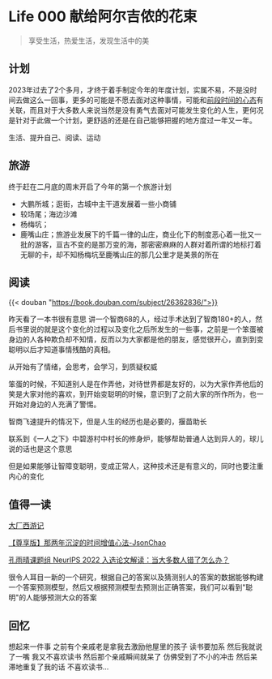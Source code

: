 # Life 000 献给阿尔吉侬的花束


> 享受生活，热爱生活，发现生活中的美

## 计划
2023年过去了2个多月，才终于着手制定今年的年度计划，实属不易，不是没时间去做这么一回事，更多的可能是不愿去面对这种事情，可能和[前段时间的心态](https://nullufull.github.io/%E5%85%B3%E4%BA%8E%E6%81%90%E5%A9%9A%E6%AD%BB%E4%BA%A1%E5%AD%A4%E7%8B%AC/)有关联，而且对于大多数人来说当然是没有勇气去面对可能发生变化的人生，更何况是针对于此做一个计划，更舒适的还是在自己能够把握的地方度过一年又一年。

生活、提升自己、阅读、运动

## 旅游
终于赶在二月底的周末开启了今年的第一个旅游计划

- 大鹏所城；逛街，古城中主干道发展着一些小商铺
- 较场尾；海边沙滩
- 杨梅坑；
- 鹿嘴山庄；旅游业发展下的千篇一律的山庄，商业化下的制度恶心着一批又一批的游客，亘古不变的是那万变的海，那密密麻麻的人群对着所谓的地标打着无聊的卡，却不知杨梅坑至鹿嘴山庄的那几公里才是美景的所在


## 阅读

{{< douban "https://book.douban.com/subject/26362836/">}}


昨天看了一本书很有意思 讲一个智商68的人，经过手术达到了智商180+的人，然后书里说的就是这个变化的过程以及变化之后所发生的一些事，之前是一个笨蛋被身边的人各种欺负却不知情，反而以为大家都是他的朋友，感觉很开心，直到到变聪明以后才知道事情残酷的真相。

从开始有了情绪，会思考，会学习，到质疑权威

笨蛋的时候，不知道别人是在作弄他，对待世界都是友好的，以为大家作弄他后的笑是大家对他的喜欢，到开始变聪明的时候，意识到了之前大家的所作所为，也一开始对身边的人充满了警惕。

智商飞速提升的情况下，但是人生的经历也是必要的，揠苗助长

联系到《一人之下》中碧游村中村长的修身炉，能够帮助普通人达到异人的，球儿说的话也是这个意思

但是如果能够让智障变聪明，变成正常人，这种技术还是有意义的，同时也要注重内心的变化

## 值得一读

[大厂西游记](https://mp.weixin.qq.com/s/JbgPdoR47c8v747J8KwLWg)

[【尊享版】那两年沉淀的时间增值心法-JsonChao](https://mp.weixin.qq.com/s/UEYAZARmWNS-EEdKggaR3w)

[孔雨晴课题组 NeurIPS 2022 入选论文解读：当大多数人错了怎么办？](http://cfcs.pku.edu.cn/news/241025.htm)

很令人耳目一新的一个研究，根据自己的答案以及猜测别人的答案的数据能够构建一个答案预测模型，然后又根据预测模型去预测出正确答案，我们可以看到"聪明"的人能够预测大众的答案

## 回忆
想起来一件事 之前有个亲戚老是拿我去激励他屋里的孩子 读书要加系 然后我就说了一嘴 我又不喜欢读书 然后那个亲戚瞬间就呆了 仿佛受到了不小的冲击 然后呆滞地重复了我的话 不喜欢读书...

